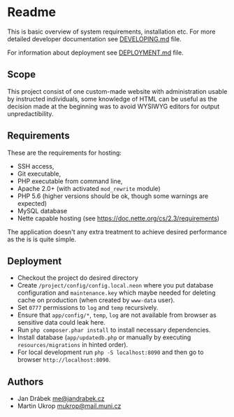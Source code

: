 # Readme

This is basic overview of system requirements, installation etc.
For more detailed developer documentation see [DEVELOPING.md](DEVELOPING.md) file.

For information about deployment see [DEPLOYMENT.md](DEPLOYMENT.md) file.

## Scope

This project consist of one custom-made website with administration usable
by instructed individuals, some knowledge of HTML can be useful as the decision
made at the beginning was to avoid WYSIWYG editors for output unpredactibility.

## Requirements

These are the requirements for hosting:

  - SSH access,
  - Git executable,
  - PHP executable from command line,
  - Apache 2.0+ (with activated `mod_rewrite` module)
  - PHP 5.6 (higher versions should be ok, though some warnings are expected)
  - MySQL database
  - Nette capable hosting (see https://doc.nette.org/cs/2.3/requirements)

The application doesn't any extra treatment to achieve desired performance as
the is is quite simple.

## Deployment

- Checkout the project do desired directory
- Create `/project/config/config.local.neon` where you put database configuration
  and `maintenance.key` which maybe needed for deleting cache on production (when created by `www-data` user).
- Set `0777` permissions to `log` and `temp` recursively.
- Ensure that `app/config/*`, `temp`, `log` are not available from browser as sensitive data could leak here.
- Run `php composer.phar install` to install necessary dependencies.
- Install database (`app/updatedb.php` or manually by executing `resources/migrations` in hinted order).
- For local development run `php -S localhost:8090` and then go to browser `http://localhost:8090`.

## Authors

- Jan Drábek <me@jandrabek.cz>
- Martin Ukrop <mukrop@mail.muni.cz>